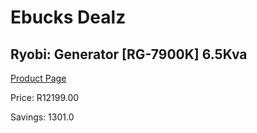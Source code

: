 
# Ebucks Dealz
## Ryobi: Generator [RG-7900K] 6.5Kva
[Product Page](https://www.ebucks.com/web/shop/productSelected.do?prodId=994939420&catId=994900921)

Price: R12199.00

Savings: 1301.0


	